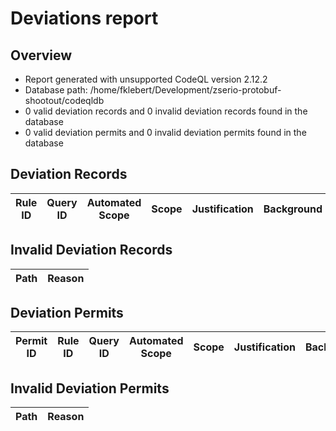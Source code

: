 # Deviations report

## Overview

 - Report generated with unsupported CodeQL version 2.12.2
 - Database path: /home/fklebert/Development/zserio-protobuf-shootout/codeqldb
 - 0 valid deviation records and 0 invalid deviation records found in the database
 - 0 valid deviation permits and 0 invalid deviation permits found in the database

## Deviation Records

| Rule ID | Query ID | Automated Scope | Scope | Justification | Background | Requirements
| --- | --- | --- | --- | --- | --- | --- |

## Invalid Deviation Records
| Path | Reason |
| --- | --- |

## Deviation Permits

| Permit ID | Rule ID | Query ID | Automated Scope | Scope | Justification | Background | Requirements
| --- | --- | --- | --- | --- | --- | --- | --- |

## Invalid Deviation Permits
| Path | Reason |
| --- | --- |
